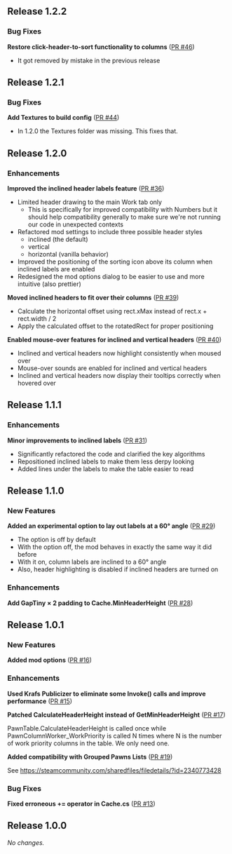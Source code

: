 ## Release 1.2.2

### Bug Fixes

**Restore click-header-to-sort functionality to columns** ([PR #46](https://github.com/CaptainArbitrary/CompactWorkTab/pull/46))

- It got removed by mistake in the previous release

## Release 1.2.1

### Bug Fixes

**Add Textures to build config** ([PR #44](https://github.com/CaptainArbitrary/CompactWorkTab/pull/44))

- In 1.2.0 the Textures folder was missing. This fixes that.

## Release 1.2.0

### Enhancements

**Improved the inclined header labels feature** ([PR #36](https://github.com/CaptainArbitrary/CompactWorkTab/pull/36))

- Limited header drawing to the main Work tab only
  - This is specifically for improved compatibility with Numbers but it should help compatibility generally to make sure we're not running our code in unexpected contexts
- Refactored mod settings to include three possible header styles
  - inclined (the default)
  - vertical
  - horizontal (vanilla behavior)
- Improved the positioning of the sorting icon above its column when inclined labels are enabled
- Redesigned the mod options dialog to be easier to use and more intuitive (also prettier)

**Moved inclined headers to fit over their columns** ([PR #39](https://github.com/CaptainArbitrary/CompactWorkTab/pull/39))

- Calculate the horizontal offset using rect.xMax instead of rect.x + rect.width / 2
- Apply the calculated offset to the rotatedRect for proper positioning

**Enabled mouse-over features for inclined and vertical headers** ([PR #40](https://github.com/CaptainArbitrary/CompactWorkTab/pull/40))

- Inclined and vertical headers now highlight consistently when moused over
- Mouse-over sounds are enabled for inclined and vertical headers
- Inclined and vertical headers now display their tooltips correctly when hovered over

## Release 1.1.1

### Enhancements

**Minor improvements to inclined labels** ([PR #31](https://github.com/CaptainArbitrary/CompactWorkTab/pull/31))

- Significantly refactored the code and clarified the key algorithms
- Repositioned inclined labels to make them less derpy looking
- Added lines under the labels to make the table easier to read

## Release 1.1.0

### New Features

**Added an experimental option to lay out labels at a 60° angle** ([PR #29](https://github.com/CaptainArbitrary/CompactWorkTab/pull/29))

- The option is off by default
- With the option off, the mod behaves in exactly the same way it did before
- With it on, column labels are inclined to a 60° angle
- Also, header highlighting is disabled if inclined headers are turned on

### Enhancements

**Add GapTiny × 2 padding to Cache.MinHeaderHeight** ([PR #28](https://github.com/CaptainArbitrary/CompactWorkTab/pull/28))

## Release 1.0.1

### New Features

**Added mod options** ([PR #16](https://github.com/CaptainArbitrary/CompactWorkTab/pull/16))

### Enhancements

**Used Krafs Publicizer to eliminate some Invoke() calls and improve performance** ([PR #15](https://github.com/CaptainArbitrary/CompactWorkTab/pull/15))

**Patched CalculateHeaderHeight instead of GetMinHeaderHeight** ([PR #17](https://github.com/CaptainArbitrary/CompactWorkTab/pull/17))

PawnTable.CalculateHeaderHeight is called once while PawnColumnWorker_WorkPriority is called N times where N is the number of work priority columns in the table. We only need one.

**Added compatibility with Grouped Pawns Lists** ([PR #19](https://github.com/CaptainArbitrary/CompactWorkTab/pull/19))

See https://steamcommunity.com/sharedfiles/filedetails/?id=2340773428

### Bug Fixes

**Fixed erroneous += operator in Cache.cs** ([PR #13](https://github.com/CaptainArbitrary/CompactWorkTab/pull/13))

## Release 1.0.0

_No changes._


